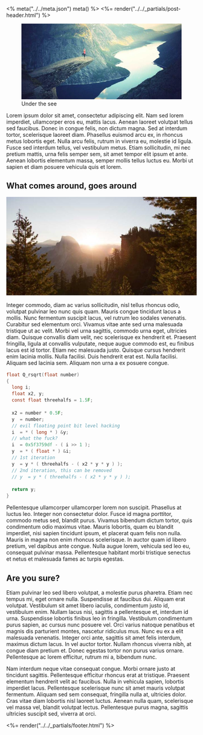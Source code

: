 <%
    meta("../../meta.json")
    meta()
%>
<%= render("../../_partials/post-header.html") %>

<figure>
<img src="./banner.jpg">
<figcaption>Under the see</figcaption>
</figure>

Lorem ipsum dolor sit amet, consectetur adipiscing elit. Nam sed lorem imperdiet, ullamcorper eros eu, mattis lacus. Aenean laoreet volutpat tellus sed faucibus. Donec in congue felis, non dictum magna. Sed at interdum tortor, scelerisque laoreet diam. Phasellus euismod arcu ex, in rhoncus metus lobortis eget. Nulla arcu felis, rutrum in viverra eu, molestie id ligula. Fusce sed interdum tellus, vel vestibulum metus. Etiam sollicitudin, mi nec pretium mattis, urna felis semper sem, sit amet tempor elit ipsum et ante. Aenean lobortis elementum massa, semper mollis tellus luctus eu. Morbi ut sapien et diam posuere vehicula quis et lorem.

## What comes around, goes around

![](./other.jpg)

Integer commodo, diam ac varius sollicitudin, nisl tellus rhoncus odio, volutpat pulvinar leo nunc quis quam. Mauris congue tincidunt lacus a mollis. Nunc fermentum suscipit lacus, vel rutrum leo sodales venenatis. Curabitur sed elementum orci. Vivamus vitae ante sed urna malesuada tristique ut ac velit. Morbi vel urna sagittis, commodo urna eget, ultricies diam. Quisque convallis diam velit, nec scelerisque ex hendrerit et. Praesent fringilla, ligula at convallis vulputate, neque augue commodo est, eu finibus lacus est id tortor. Etiam nec malesuada justo. Quisque cursus hendrerit enim lacinia mollis. Nulla facilisi. Duis hendrerit erat est. Nulla facilisi. Aliquam sed lacinia sem. Aliquam non urna a ex posuere congue.

```c
float Q_rsqrt(float number)
{
  long i;
  float x2, y;
  const float threehalfs = 1.5F;

  x2 = number * 0.5F;
  y  = number;
  // evil floating point bit level hacking
  i  = * ( long * ) &y;
  // what the fuck?
  i  = 0x5f3759df - ( i >> 1 );
  y  = * ( float * ) &i;
  // 1st iteration
  y  = y * ( threehalfs - ( x2 * y * y ) );
  // 2nd iteration, this can be removed
  // y  = y * ( threehalfs - ( x2 * y * y ) );

  return y;
}
```

Pellentesque ullamcorper ullamcorper lorem non suscipit. Phasellus at luctus leo. Integer non consectetur dolor. Fusce id magna porttitor, commodo metus sed, blandit purus. Vivamus bibendum dictum tortor, quis condimentum odio maximus vitae. Mauris lobortis, quam eu blandit imperdiet, nisi sapien tincidunt ipsum, et placerat quam felis non nulla. Mauris in magna non enim rhoncus scelerisque. In auctor quam id libero pretium, vel dapibus ante congue. Nulla augue lorem, vehicula sed leo eu, consequat pulvinar massa. Pellentesque habitant morbi tristique senectus et netus et malesuada fames ac turpis egestas.

## Are you sure?

Etiam pulvinar leo sed libero volutpat, a molestie purus pharetra. Etiam nec tempus mi, eget ornare nulla. Suspendisse at faucibus dui. Aliquam erat volutpat. Vestibulum sit amet libero iaculis, condimentum justo id, vestibulum enim. Nullam lacus nisi, sagittis a pellentesque et, interdum id urna. Suspendisse lobortis finibus leo in fringilla. Vestibulum condimentum purus sapien, ac cursus nunc posuere vel. Orci varius natoque penatibus et magnis dis parturient montes, nascetur ridiculus mus. Nunc eu ex a elit malesuada venenatis. Integer orci ante, sagittis sit amet felis interdum, maximus dictum lacus. In vel auctor tortor. Nullam rhoncus viverra nibh, at congue diam pretium et. Donec egestas tortor non purus varius ornare. Pellentesque ac lorem efficitur, rutrum mi a, bibendum nunc.

Nam interdum neque vitae consequat congue. Morbi ornare justo at tincidunt sagittis. Pellentesque efficitur rhoncus erat at tristique. Praesent elementum hendrerit velit ac faucibus. Nulla in vehicula sapien, lobortis imperdiet lacus. Pellentesque scelerisque nunc sit amet mauris volutpat fermentum. Aliquam sed sem consequat, fringilla nulla at, ultricies dolor. Cras vitae diam lobortis nisl laoreet luctus. Aenean nulla quam, scelerisque vel massa vel, blandit volutpat lectus. Pellentesque purus magna, sagittis ultricies suscipit sed, viverra at orci.

<%= render("../../_partials/footer.html") %>